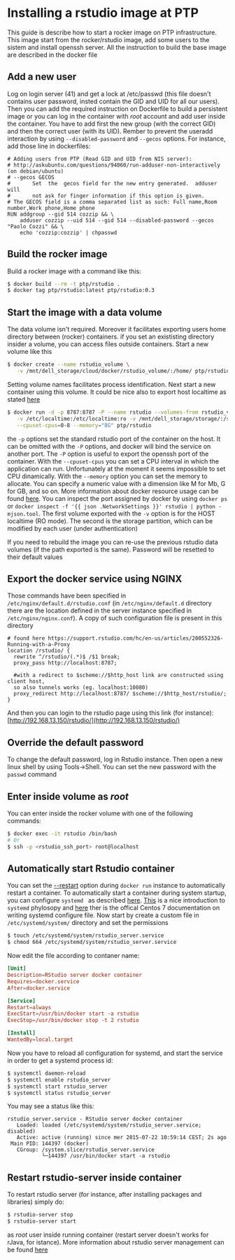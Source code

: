 
Installing a rstudio image at PTP
=================================

This guide is describe how to start a rocker image on PTP infrastructure. This image start from the rocker/rstudio image, add some users to the sistem and install openssh server. All the instruction to build the base image are described in the docker file

## Add a new user

Log on login server (41) and get a lock at /etc/passwd (this file doesn't contains user password, insted contain the GID and UID for all our users). Then you can add the required instruction on Dockerfile to build a persistent image or you can log in the container with *root* account and add user inside the container. You have to add first the new group (with the correct GID) and then the correct user (with its UID). Rember to prevent the useradd interaction by using `--disabled-password` and `--gecos` options. For instance, add those line in dockerfiles:

```
# Adding users from PTP (Read GID and UID from NIS server):
# http://askubuntu.com/questions/94060/run-adduser-non-interactively (on debian/ubuntu)
# --gecos GECOS
#       Set  the  gecos field for the new entry generated.  adduser will
#       not ask for finger information if this option is given.
# The GECOS field is a comma separated list as such: Full name,Room number,Work phone,Home phone
RUN addgroup --gid 514 cozzip && \
    adduser cozzip --uid 514 --gid 514 --disabled-password --gecos "Paolo Cozzi" && \
    echo 'cozzip:cozzip' | chpasswd
```

## Build the rocker image

Build a rocker image with a command like this:

```sh
$ docker build --rm -t ptp/rstudio .
$ docker tag ptp/rstudio:latest ptp/rstudio:0.3
```

## Start the image with a data volume

The data volume isn't required. Moreover it facilitates exporting users home directory between (rocker) containers.
if you set an exististing directory insider a volume, you can access files outside containers. Start a new volume like this

```sh
$ docker create --name rstudio_volume \
   -v /mnt/dell_storage/cloud/docker/rstudio_volume/:/home/ ptp/rstudio /bin/true
```

Setting volume names facilitates process identification. Next start a new container using this volume. It could be nice also to export host localtime as stated [here](http://stackoverflow.com/questions/22800624/will-docker-container-auto-sync-time-with-the-host-machine)

```sh
$ docker run -d -p 8787:8787 -P --name rstudio --volumes-from rstudio_volume \
   -v /etc/localtime:/etc/localtime:ro -v /mnt/dell_storage/storage/:/storage/ \
   --cpuset-cpus=0-8 --memory="8G" ptp/rstudio
```

the `-p` options set the standard rstudio port of the container on the host. It can be omitted with the `-P` options, and docker will bind the service on another port. The `-P` option is useful to export the openssh port of the container. With the `--cpuset-cpus` you can set a CPU interval in which the application can run. Unfortunately at the moment it seems impossible to set CPU dinamically. With the `--memory` option you can set the memory to allocate. You can specify a numeric value with a dimension like M for Mb, G for GB, and so on. More information about docker resource usage can be found [here](https://gist.github.com/afolarin/15d12a476e40c173bf5f).
You can inspect the port assigned by docker by using `docker ps` or `docker inspect -f '{{ json .NetworkSettings }}' rstudio | python -mjson.tool`. The first volume exported with the `-v` option is for the HOST localtime (RO mode). The second is the storage partition, which can be modified by each user (under authentication)

If you need to rebuild the image you can re-use the previous rstudio data volumes (if the path exported is the same). Password will be resetted to their default values

## Export the docker service using NGINX

Those commands have been specified in `/etc/nginx/default.d/rstudio.conf` (in `/etc/nginx/default.d` directory there are the location defined in the server instance specified in `/etc/nginx/nginx.conf`). A copy of such configuration file is present in this directory

```
# found here https://support.rstudio.com/hc/en-us/articles/200552326-Running-with-a-Proxy
location /rstudio/ {
  rewrite ^/rstudio/(.*)$ /$1 break;
  proxy_pass http://localhost:8787;

  #with a redirect to $scheme://$http_host link are constructed using client host,
  so also tunnels works (eg. localhost:10080)
  proxy_redirect http://localhost:8787/ $scheme://$http_host/rstudio/;
}
```

And then you can login to the rstudio page using this link (for instance): [http://192.168.13.150/rstudio/](http://192.168.13.150/rstudio/)

## Override the default password

To change the default password, log in Rstudio instance. Then open a new linux shell by using Tools->Shell. You can set the new password with the `passwd` command

## Enter inside volume as *root*

You can enter inside the rocker volume with one of the following commands:

```sh
$ docker exec -it rstudio /bin/bash
# Or
$ ssh -p <rstudio_ssh_port> root@localhost
```

## Automatically start Rstudio container

You can set the [--restart](https://docs.docker.com/reference/run/#restart-policies-restart) option during `docker run` instance to automatically restart a container. To automatically start a container during system startup, you can configure `systemd ` as described [here](https://docs.docker.com/articles/host_integration/#automatically-start-containers). [This](http://linuxaria.com/article/an-introduction-to-systemd-for-centos-7?lang=it) is a nice introduction to `systemd` phylosopy and [here](https://access.redhat.com/documentation/en-US/Red_Hat_Enterprise_Linux/7/html/System_Administrators_Guide/sect-Managing_Services_with_systemd-Unit_Files.html) ther is the offical Centos 7 documentation on writing systemd configure file. Now start by create a custom file in `/etc/systemd/system/` directory and set the permissions

```sh
$ touch /etc/systemd/system/rstudio_server.service
$ chmod 664 /etc/systemd/system/rstudio_server.service
```
Now edit the file according to contaner name:

```conf
[Unit]
Description=RStudio server docker container
Requires=docker.service
After=docker.service

[Service]
Restart=always
ExecStart=/usr/bin/docker start -a rstudio
ExecStop=/usr/bin/docker stop -t 2 rstudio

[Install]
WantedBy=local.target
```

Now you have to reload all configuration for systemd, and start the service in order to get a systemd process id:

```sh
$ systemctl daemon-reload
$ systemctl enable rstudio_server
$ systemctl start rstudio_server
$ systemctl status rstudio_server

```

You may see a status like this:

```
rstudio_server.service - RStudio server docker container
   Loaded: loaded (/etc/systemd/system/rstudio_server.service; disabled)
   Active: active (running) since mer 2015-07-22 10:59:14 CEST; 2s ago
 Main PID: 144397 (docker)
   CGroup: /system.slice/rstudio_server.service
           └─144397 /usr/bin/docker start -a rstudio
```

## Restart rstudio-server inside container

To restart rstudio server (for instance, after installing packages and libraries) simply do:

```sh
$ rstudio-server stop
$ rstudio-server start
```

as *root* user inside running container (restart server doesn't works for rJava, for istance). More information about rstudio server management can be found [here](https://support.rstudio.com/hc/en-us/articles/200532327-Managing-the-Server)
